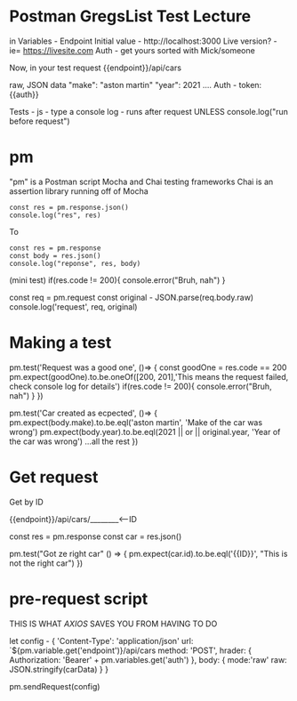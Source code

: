 # Postman GregsList Test Lecture

in Variables - Endpoint
    Initial value - http://localhost:3000
        Live version? - ie= https://livesite.com
    Auth - get yours sorted with Mick/someone

Now, in your test request
{{endpoint}}/api/cars

raw, JSON data
"make": "aston martin"
"year": 2021
....
Auth - token: {{auth}}

Tests - js - type a console log - runs after request
UNLESS
console.log("run before request")

# pm
"pm" is a Postman script
    Mocha and Chai testing frameworks
        Chai is an assertion library
            running off of Mocha

    const res = pm.response.json()
    console.log("res", res)

To

    const res = pm.response
    const body = res.json()
    console.log("reponse", res, body)

(mini test)
    if(res.code != 200){
        console.error("Bruh, nah")
    }


const req = pm.request
const original - JSON.parse(req.body.raw)
console.log('request', req, original)
# Making a test
 
 <!--           ⬇️ this is the test name -->
pm.test('Request was a good one', ()=> {
    const goodOne = res.code == 200 <!-- truthy-falsey-->
                                <!--⬇️ this os a term, we stopped using-->
    <!-- pm.expect(goodOne).to.be.true(['Was not a good one') -->
    pm.expect(goodOne).to.be.oneOf([200, 201],'This means the request failed, check console log for details')
    if(res.code != 200){
        console.error("Bruh, nah")
    }
})

pm.test('Car created as ecpected', ()=> {
    pm.expect(body.make).to.be.eql('aston martin', 'Make of the car was wrong')
    pm.expect(body.year).to.be.eql(2021 || or || original.year, 'Year of the car was wrong')
    ...all the rest
})

# Get request

Get by ID

{{endpoint}}/api/cars/________<--ID

const res = pm.response
const car = res.json()

pm.test("Got ze right car" () => {
    pm.expect(car.id).to.be.eql('{{ID}}', "This is not the right car")
})


# pre-request script
THIS IS WHAT *AXIOS* SAVES YOU FROM HAVING TO DO

let config - {
    'Content-Type': 'application/json'
    url: `${pm.variable.get('endpoint')}/api/cars
    method: 'POST',
    hrader: {
        Authorization: 'Bearer' + pm.variables.get('auth')
    },
    body: {
        mode:'raw'
        raw: JSON.stringify(carData)
    }
}

pm.sendRequest(config)